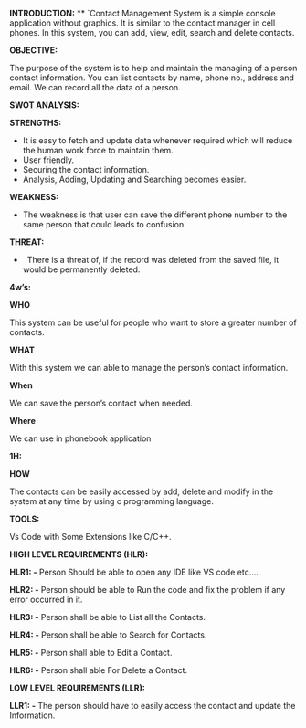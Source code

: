 ﻿**INTRODUCTION:**
**
`Contact Management System is a simple console application without graphics. It is similar to the contact manager in cell phones. In this system, you can add, view, edit, search and delete contacts. 

**OBJECTIVE:**

The purpose of the system is to help and maintain the managing of a person contact information. You can list contacts by name, phone no., address and email. We can record all the data of a person.

**SWOT ANALYSIS:**

**STRENGTHS:**

- It is easy to fetch and update data whenever required which will reduce the human work force to maintain them.
- User friendly.
- Securing the contact information.
- Analysis, Adding, Updating and Searching becomes easier.

**WEAKNESS:**

- The weakness is that user can save the different phone number to the same person that could leads to confusion.

**THREAT:**

- ` `There is a threat of, if the record was deleted from the saved file, it would be permanently deleted. 

**4w’s:**

**WHO**

This system can be useful for people who want to store a greater number of contacts.

**WHAT**

With this system we can able to manage the person’s contact information.

**When**

We can save the person’s contact when needed.

**Where**

We can use in phonebook application

**1H:**

**HOW**

The contacts can be easily accessed by add, delete and modify in the system at any time by using c programming language.

**TOOLS:**

Vs Code with Some Extensions like C/C++.

**HIGH LEVEL REQUIREMENTS (HLR):**

**HLR1: -** Person Should be able to open any IDE like VS code etc….

**HLR2: -** Person should be able to Run the code and fix the problem if any error occurred in it. 

**HLR3: -** Person shall be able to List all the Contacts.

**HLR4: -** Person shall be able to Search for Contacts.

**HLR5: -** Person shall able to Edit a Contact.

**HLR6: -** Person shall able For Delete a Contact.

**LOW LEVEL REQUIREMENTS (LLR):**

**LLR1: -** The person should have to easily access the contact and update the                           Information.









